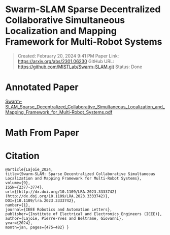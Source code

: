 # Swarm-SLAM Sparse Decentralized Collaborative Simultaneous Localization and Mapping Framework for Multi-Robot Systems

>Created: February 20, 2024 9:41 PM
>Paper Link: https://arxiv.org/abs/2301.06230
>GitHub URL: https://github.com/MISTLab/Swarm-SLAM.git
>Status: Done

# Annotated Paper

[Swarm-SLAM_Sparse_Decentralized_Collaborative_Simultaneous_Localization_and_Mapping_Framework_for_Multi-Robot_Systems.pdf](Swarm-SLAM_Sparse_Decentralized_Collaborative_Simultaneous_Localization_and_Mapping_Framework_for_Multi-Robot_Systems.pdf)

# Math From Paper

# Citation

```
@article{Lajoie_2024,
title={Swarm-SLAM: Sparse Decentralized Collaborative Simultaneous Localization and Mapping Framework for Multi-Robot Systems},
volume={9},
ISSN={2377-3774},
url={[http://dx.doi.org/10.1109/LRA.2023.3333742](http://dx.doi.org/10.1109/LRA.2023.3333742)},
DOI={10.1109/lra.2023.3333742},
number={1},
journal={IEEE Robotics and Automation Letters},
publisher={Institute of Electrical and Electronics Engineers (IEEE)},
author={Lajoie, Pierre-Yves and Beltrame, Giovanni},
year={2024},
month=jan, pages={475–482} }
```